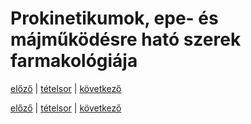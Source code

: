 # Prokinetikumok, epe- és májműködésre ható szerek farmakológiája

[előző](24.%20Laxatívumok,%20savképzők,%20emésztőenzimek.md) | [tételsor](0.%20Hattan%20ea%20kidolgozás%20-%20Németh%20Boldizsár.md) | [következő](26.%20Spazmolitikumok%20és%20obstipánsok%20farmakológiája.md)

[előző](24.%20Laxatívumok,%20savképzők,%20emésztőenzimek.md) | [tételsor](0.%20Hattan%20ea%20kidolgozás%20-%20Németh%20Boldizsár.md) | [következő](26.%20Spazmolitikumok%20és%20obstipánsok%20farmakológiája.md)
